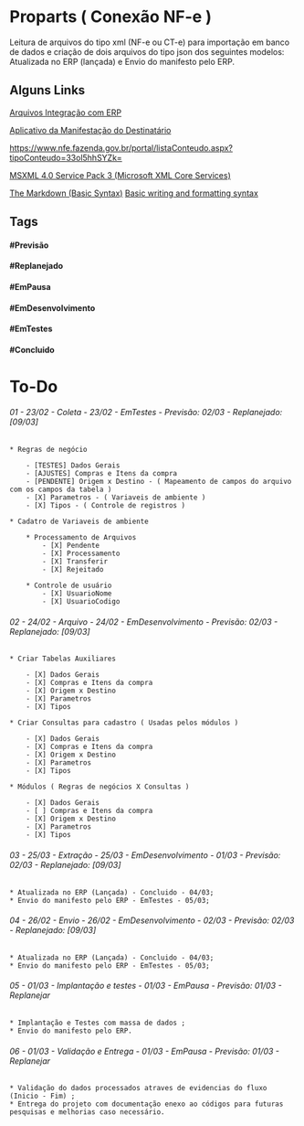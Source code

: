 # Proparts ( Conexão NF-e )

Leitura de arquivos do tipo xml (NF-e ou CT-e) para importação em banco de dados e criação de dois arquivos do tipo json dos seguintes modelos: Atualizada no ERP (lançada) e Envio do manifesto pelo ERP.


## Alguns Links
[Arquivos Integração com ERP](http://docs.conexaonfe.com.br/arquivos-integracao/#envio-do-manifesto-pelo-erp)

[Aplicativo da Manifestação do Destinatário](http://www.mdehom.fazenda.sp.gov.br/docs/manual.pdf)

https://www.nfe.fazenda.gov.br/portal/listaConteudo.aspx?tipoConteudo=33ol5hhSYZk=



[MSXML 4.0 Service Pack 3 (Microsoft XML Core Services)](https://www.microsoft.com/en-us/download/details.aspx?id=15697)

[The Markdown (Basic Syntax)](https://www.markdownguide.org/basic-syntax/)
[Basic writing and formatting syntax](https://docs.github.com/pt/github/writing-on-github/basic-writing-and-formatting-syntax)


## Tags

#### #Previsão
#### #Replanejado
#### #EmPausa
#### #EmDesenvolvimento
#### #EmTestes
#### #Concluido



# To-Do

###### 01 - 23/02 - Coleta - 23/02 - EmTestes - Previsão: 02/03 - Replanejado: [09/03]

	* Regras de negócio

		- [TESTES] Dados Gerais
		- [AJUSTES] Compras e Itens da compra
		- [PENDENTE] Origem x Destino - ( Mapeamento de campos do arquivo com os campos da tabela )
		- [X] Parametros - ( Variaveis de ambiente )
		- [X] Tipos - ( Controle de registros )

	* Cadatro de Variaveis de ambiente

		* Processamento de Arquivos
			- [X] Pendente
			- [X] Processamento
			- [X] Transferir
			- [X] Rejeitado

		* Controle de usuário
			- [X] UsuarioNome
			- [X] UsuarioCodigo

###### 02 - 24/02 - Arquivo - 24/02 - EmDesenvolvimento - Previsão: 02/03 - Replanejado: [09/03]

	* Criar Tabelas Auxiliares

		- [X] Dados Gerais
		- [X] Compras e Itens da compra
		- [X] Origem x Destino
		- [X] Parametros
		- [X] Tipos

	* Criar Consultas para cadastro ( Usadas pelos módulos )

		- [X] Dados Gerais
		- [X] Compras e Itens da compra
		- [X] Origem x Destino
		- [X] Parametros
		- [X] Tipos

	* Módulos ( Regras de negócios X Consultas )

		- [X] Dados Gerais
		- [ ] Compras e Itens da compra
		- [X] Origem x Destino
		- [X] Parametros
		- [X] Tipos


###### 03 - 25/03 - Extração - 25/03 - EmDesenvolvimento - 01/03 - Previsão: 02/03 - Replanejado: [09/03]

	* Atualizada no ERP (Lançada) - Concluido - 04/03;
	* Envio do manifesto pelo ERP - EmTestes - 05/03;

###### 04 - 26/02 - Envio - 26/02 - EmDesenvolvimento - 02/03 - Previsão: 02/03 - Replanejado: [09/03]

	* Atualizada no ERP (Lançada) - Concluido - 04/03;
	* Envio do manifesto pelo ERP - EmTestes - 05/03;


###### 05 - 01/03 - Implantação e testes - 01/03 - EmPausa - Previsão: 01/03 - Replanejar

	* Implantação e Testes com massa de dados ;
	* Envio do manifesto pelo ERP.

###### 06 - 01/03 - Validação e Entrega - 01/03 - EmPausa - Previsão: 01/03 - Replanejar

	* Validação do dados processados atraves de evidencias do fluxo (Inicio - Fim) ;
	* Entrega do projeto com documentação enexo ao códigos para futuras pesquisas e melhorias caso necessário.

